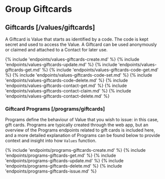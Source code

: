# Group Giftcards

## Giftcards [/values/giftcards]

A Giftcard is Value that starts as identified by a code.  The code is kept secret and used to access the Value.  A Giftcard can be used anonymously or claimed and attached to a Contact for later use.

{% include 'endpoints/values-giftcards-create.md' %}
{% include 'endpoints/values-giftcards-update.md' %}
{% include 'endpoints/values-giftcards-get.md' %}
{% include 'endpoints/values-giftcards-code-get.md' %}
{% include 'endpoints/values-giftcards-code-set.md' %}
{% include 'endpoints/values-giftcards-code-delete.md' %}
{% include 'endpoints/values-giftcards-contact-get.md' %}
{% include 'endpoints/values-giftcards-contact-claim.md' %}
{% include 'endpoints/values-giftcards-contact-delete.md' %}

### Giftcard Programs [/programs/giftcards]

Programs define the behaviour of Value that you wish to issue: in this case, gift cards. Programs are typically created through the web app, but an overview of the Programs endpoints related to gift cards is included here, and a more detailed explanation of Programs can be found below to provide context and insight into how `Values` function.

{% include 'endpoints/programs-giftcards-create.md' %}
{% include 'endpoints/programs-giftcards-get.md' %}
{% include 'endpoints/programs-giftcards-update.md' %}
{% include 'endpoints/programs-giftcards-delete.md' %}
{% include 'endpoints/programs-giftcards-issue.md' %}
